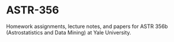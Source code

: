 # ASTR-356
Homework assignments, lecture notes, and papers for ASTR 356b (Astrostatistics and Data Mining) at Yale University.
